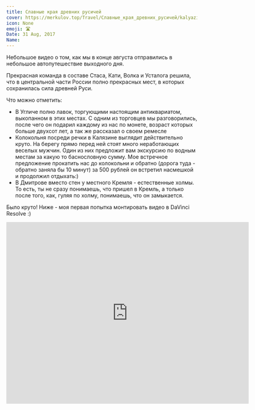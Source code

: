 ```yaml
---
title: Славные края древних русичей
cover: https://merkulov.top/Travel/Славные_края_древних_русичей/kalyazin.jpg
icon: None
emoji: 🛣️
Date: 31 Aug, 2017
Name: 
---
```


Небольшое видео о том, как мы в конце августа отправились в небольшое автопутешествие выходного дня.

Прекрасная команда в составе Стаса, Кати, Волка и Усталога решила, что в центральной части России полно прекрасных мест, в которых сохранилась сила древней Руси.

Что можно отметить:

* В Угличе полно лавок, торгующими настоящим антиквариатом, выкопанном в этих местах. С одним из торговцев мы разговорились, после чего он подарил каждому из нас по монете, возраст которых больше двухсот лет, а так же рассказал о своем ремесле
* Колокольня посреди речки в Калязине выглядит действительно круто. На берегу прямо перед ней стоят много неработающих веселых мужчин. Один из них предложит вам экскурсию по водным местам за какую то баснословную сумму. Мое встречное предложение прокатить нас до колокольни и обратно (дорога туда - обратно заняла бы 10 минут) за 500 рублей он встретил насмешкой и продолжил отдыхать:)
* В Дмитрове вместо стен у местного Кремля - естественные холмы. То есть, ты не сразу понимаешь, что пришел в Кремль, а только после того, как, гуляя по холму, понимаешь, что он замыкается.

Было круто! Ниже - моя первая попытка монтировать видео в DaVinci Resolve :)

<p><div class="res_emb_block">
<iframe width="640" height="480" src="https://www.youtube.com/embed/sjqgm-hDGWw" frameborder="0" allowfullscreen></iframe>
</div></p>
